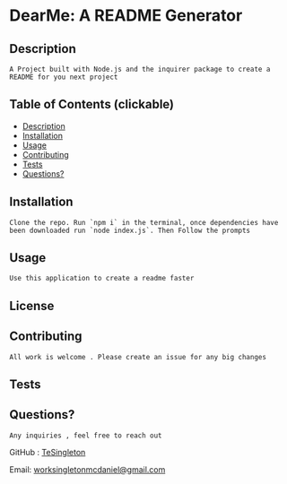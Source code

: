 
  
# DearMe: A README Generator

## Description

    A Project built with Node.js and the inquirer package to create a README for you next project 

## Table of Contents (clickable)
     
 * [Description](#description)
 * [Installation](#installation)
 * [Usage](#usage)
 * [Contributing](#contributing)
 * [Tests](#tests)
 * [Questions?](#questions)
    
  ## Installation 
    Clone the repo. Run `npm i` in the terminal, once dependencies have been downloaded run `node index.js`. Then Follow the prompts

  ## Usage

    Use this application to create a readme faster

  ## License

    

  ## Contributing

    All work is welcome . Please create an issue for any big changes

  ## Tests

    

  ## Questions?

    Any inquiries , feel free to reach out

  GitHub : <a href="https://github.com/TeSingleton">TeSingleton</a>

  Email:  <a href="mailto:worksingletonmcdaniel@gmail.com">worksingletonmcdaniel@gmail.com</a>

    